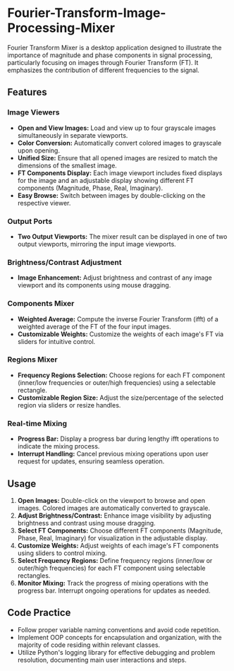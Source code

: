 # Fourier-Transform-Image-Processing-Mixer
Fourier Transform Mixer is a desktop application designed to illustrate the importance of magnitude and phase components in signal processing, particularly focusing on images through Fourier Transform (FT). It emphasizes the contribution of different frequencies to the signal.

## Features

### Image Viewers
- **Open and View Images:** Load and view up to four grayscale images simultaneously in separate viewports.
- **Color Conversion:** Automatically convert colored images to grayscale upon opening.
- **Unified Size:** Ensure that all opened images are resized to match the dimensions of the smallest image.
- **FT Components Display:** Each image viewport includes fixed displays for the image and an adjustable display showing different FT components (Magnitude, Phase, Real, Imaginary).
- **Easy Browse:** Switch between images by double-clicking on the respective viewer.

### Output Ports
- **Two Output Viewports:** The mixer result can be displayed in one of two output viewports, mirroring the input image viewports.

### Brightness/Contrast Adjustment
- **Image Enhancement:** Adjust brightness and contrast of any image viewport and its components using mouse dragging.

### Components Mixer
- **Weighted Average:** Compute the inverse Fourier Transform (ifft) of a weighted average of the FT of the four input images.
- **Customizable Weights:** Customize the weights of each image's FT via sliders for intuitive control.

### Regions Mixer
- **Frequency Regions Selection:** Choose regions for each FT component (inner/low frequencies or outer/high frequencies) using a selectable rectangle.
- **Customizable Region Size:** Adjust the size/percentage of the selected region via sliders or resize handles.

### Real-time Mixing
- **Progress Bar:** Display a progress bar during lengthy ifft operations to indicate the mixing process.
- **Interrupt Handling:** Cancel previous mixing operations upon user request for updates, ensuring seamless operation.

## Usage

1. **Open Images:** Double-click on the viewport to browse and open images. Colored images are automatically converted to grayscale.
2. **Adjust Brightness/Contrast:** Enhance image visibility by adjusting brightness and contrast using mouse dragging.
3. **Select FT Components:** Choose different FT components (Magnitude, Phase, Real, Imaginary) for visualization in the adjustable display.
4. **Customize Weights:** Adjust weights of each image's FT components using sliders to control mixing.
5. **Select Frequency Regions:** Define frequency regions (inner/low or outer/high frequencies) for each FT component using selectable rectangles.
6. **Monitor Mixing:** Track the progress of mixing operations with the progress bar. Interrupt ongoing operations for updates as needed.

## Code Practice

- Follow proper variable naming conventions and avoid code repetition.
- Implement OOP concepts for encapsulation and organization, with the majority of code residing within relevant classes.
- Utilize Python's logging library for effective debugging and problem resolution, documenting main user interactions and steps.

